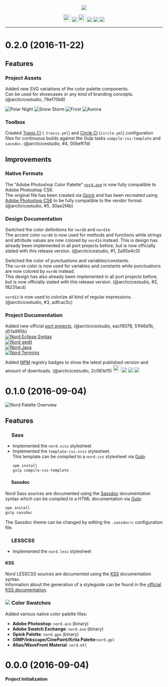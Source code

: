 <p align="center"><img src="https://cdn.rawgit.com/arcticicestudio/nord/develop/src/assets/nord-logo-banner.svg"/></p>

<p align="center"><img src="https://assets-cdn.github.com/favicon.ico" width=24 height=24/> <a href="https://github.com/arcticicestudio/nord/releases/latest"><img src="https://img.shields.io/github/release/arcticicestudio/nord.svg"/></a> <img src="https://www.npmjs.com/static/images/touch-icons/favicon-32x32.png" width=24 height=24/> <a href="https://www.npmjs.com/package/nord"><img src="https://img.shields.io/npm/v/nord.svg"/></a> <a href="https://www.npmjs.com/package/nord"><img src="https://img.shields.io/npm/dt/nord.svg"/></a> <a href="https://www.npmjs.com/package/nord"><img src="https://img.shields.io/npm/dm/nord.svg"/></a></p>

---

# 0.2.0 (2016-11-22)
## Features
### Project Assets
Added new SVG variations of the color palette components.  
Can be used for showcases or any kind of branding concepts. (@arcticicestudio, 78ef70b8)

![Polar Night](https://cdn.rawgit.com/arcticicestudio/nord/develop/src/assets/nord-component-polar-night.svg) ![Snow Storm](https://cdn.rawgit.com/arcticicestudio/nord/develop/src/assets/nord-component-snow-storm.svg)
![Frost](https://cdn.rawgit.com/arcticicestudio/nord/develop/src/assets/nord-component-frost.svg) ![Aurora](https://cdn.rawgit.com/arcticicestudio/nord/develop/src/assets/nord-component-aurora.svg)

### Toolbox
Created [Travis CI](https://travis-ci.org) (`.travis.yml`) and [Circle CI](https://circleci.com)  (`circle.yml`) configuration files for continuous builds against the Gulp tasks `compile-css-template` and `sassdoc`. (@arcticicestudio, #4, 00beff7d)

## Improvements
### Native Formats
The "Adobe Photoshop Color Palette" [`nord.ase`](https://github.com/arcticicestudio/nord/blob/develop/src/native/nord.ase) is now fully compatible to Adobe Photoshop CS6.  
The original file has been created via [Gpick](http://gpick.org) and has been recreated using [Adobe Photoshop CS6](http://www.adobe.com/products/photoshop.html) to be fully compatible to the vendor format. (@arcticicestudio, #5, 30ae2f4b)

### Design Documentation
Switched the color definitions for `nord8` and `nord14`.  
The accent color `nord8` is now used for methods and functions while strings and attribute values are now colored by `nord14` instead.
This is design has already been implemented in all port projects before, but is now officially stated with this release version. (@arcticicestudio, #1, 2a95e4c0)

Switched the color of punctuations and variables/constants.  
The `nord4` color is now used for variables and constants while punctuations are now colored by `nord6` instead.  
This design has also already been implemented in all port projects before, but is now officially stated with this release version. (@arcticicestudio, #2, f8231acd)

`nord13` is now used to colorize all kind of regular expressions. (@arcticicestudio, #3, adfcac5c)

### Project Documentation
Added new official [port projects](https://github.com/arcticicestudio/nord#port-projects). (@arcticicestudio, eacf9078, 51f46d1b, d51a995b)  
[![Nord Eclipse Syntax](https://cdn.rawgit.com/arcticicestudio/nord/develop/src/assets/nord-eclipse-syntax-banner.svg)](https://github.com/arcticicestudio/nord-eclipse-syntax)  
[![Nord gedit](https://cdn.rawgit.com/arcticicestudio/nord/develop/src/assets/banner-nord-gedit.svg)](https://github.com/arcticicestudio/nord-gedit)  
[![Nord Java](https://cdn.rawgit.com/arcticicestudio/nord/develop/src/assets/nord-java-banner.svg)](https://github.com/arcticicestudio/nord-java)  
[![Nord Terminix](https://cdn.rawgit.com/arcticicestudio/nord/develop/src/assets/nord-terminix-banner.svg)](https://github.com/arcticicestudio/nord-terminix)  

Added [NPM](https://www.npmjs.com) registry badges to show the latest published version and amount of downloads. (@arcticicestudio, 2c061e15)
<img src="https://www.npmjs.com/static/images/touch-icons/favicon-32x32.png" width=24 height=24/> <a href="https://www.npmjs.com/package/nord"><img src="https://img.shields.io/npm/v/nord.svg"/></a> <a href="https://www.npmjs.com/package/nord"><img src="https://img.shields.io/npm/dt/nord.svg"/></a> <a href="https://www.npmjs.com/package/nord"><img src="https://img.shields.io/npm/dm/nord.svg"/></a>

# 0.1.0 (2016-09-04)
![Nord Palette Overview](https://cdn.rawgit.com/arcticicestudio/nord/develop/src/assets/nord-overview.svg)

## Features
### <img src="http://sass-lang.com/favicon.ico" width=16 height=16 /> Sass
  - Implemented the `nord.scss` stylesheet
  - Implemented the `template-css.scss` stylesheet.  
    This template can be compiled to a `nord.css` stylesheet via [Gulp][gulp]:
    ```sh
    npm install
    gulp compile-css-template
    ```

#### <img src="http://sassdoc.com/favicon.png" width=16 height=16 /> Sassdoc
Nord Sass sources are documented using the [Sassdoc][sassdoc] documentation syntax which can be compiled to a HTML documentation via [Gulp][gulp]:  
```sh
npm install
gulp sassdoc
```
The Sassdoc theme can be changed by editing the `.sassdocrc` configuration file.

### <img src="http://lesscss.org/public/ico/favicon.ico" width=16 height=16 /> LESSCSS
  - Implemented the `nord.less` stylesheet

#### KSS
Nord LESSCSS sources are documented using the [KSS](http://warpspire.com/kss) documentation syntax.  
Information about the generation of a styleguide can be found in the [official KSS documentation](http://warpspire.com/kss/styleguides).

### ![][icon-color-swatch] Color Swatches
Added various native color palette files: 
  - **Adobe Photoshop**: `nord.aco` (binary)
  - **Adobe Swatch Exchange**: `nord.ase`  (binary)
  - **Gpick Palette**: `nord.gpa`  (binary)
  - **GIMP/Inkscape/CinePaint/Krita Palette**:`nord.gpl`
  - **Alias/WaveFront Material**: `nord.mtl`

# 0.0.0 (2016-09-04)
**Project Initialization**

[icon-color-swatch]: https://cdn.rawgit.com/arcticicestudio/nord/develop/src/assets/icon-color-swatch.svg
[sassdoc]: http://sassdoc.com
[gulp]: http://gulpjs.com
